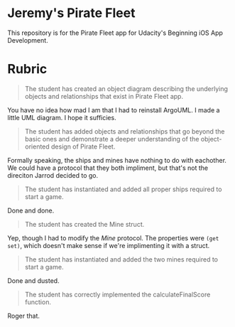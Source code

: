# Jeremy's Pirate Fleet

This repository is for the Pirate Fleet app for Udacity's Beginning iOS App Development.

# Rubric

> The student has created an object diagram describing the underlying objects and relationships that exist in Pirate Fleet app.

You have no idea how mad I am that I had to reinstall ArgoUML. I made a little UML diagram. I hope it sufficies.

> The student has added objects and relationships that go beyond the basic ones and demonstrate a deeper understanding of the object-oriented design of Pirate Fleet.

Formally speaking, the ships and mines have nothing to do with eachother. We could have a protocol that they both impliment, but that's not the direciton Jarrod decided to go. 

> The student has instantiated and added all proper ships required to start a game.

Done and done.

> The student has created the Mine struct.

Yep, though I had to modify the _Mine_ protocol. The properties were `(get set)`, which doesn't make sense if we're implimenting it with a struct.

> The student has instantiated and added the two mines required to start a game.

Done and dusted.

> The student has correctly implemented the calculateFinalScore function.

Roger that.